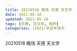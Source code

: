 ```yaml
---
title: 20210518 晚场 天德 天文学
date: 2021-05-18
updated: 2021-05-18
tags: [天德, 天文学, 相声] 
categories: (2021)辛丑年场次 
---
```

20210518 晚场 天德 天文学

